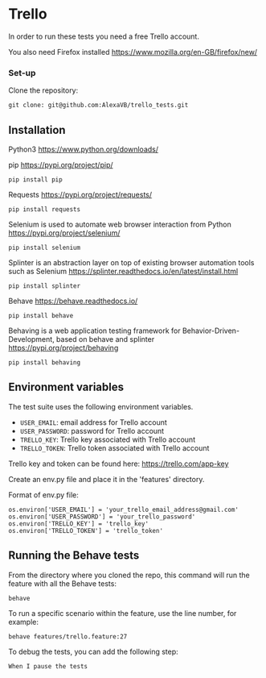 Trello
==================

In order to run these tests you need a free Trello account.

You also need Firefox installed https://www.mozilla.org/en-GB/firefox/new/

### Set-up

Clone the repository:

    git clone: git@github.com:AlexaVB/trello_tests.git 

## Installation

Python3 https://www.python.org/downloads/

pip https://pypi.org/project/pip/

    pip install pip

Requests https://pypi.org/project/requests/

    pip install requests

Selenium is used to automate web browser interaction from Python https://pypi.org/project/selenium/

    pip install selenium

Splinter is an abstraction layer on top of existing browser automation tools such as Selenium https://splinter.readthedocs.io/en/latest/install.html

    pip install splinter

Behave https://behave.readthedocs.io/

    pip install behave
    
Behaving is a web application testing framework for Behavior-Driven-Development, based on behave and splinter https://pypi.org/project/behaving

    pip install behaving

## Environment variables

The test suite uses the following environment variables.
* `USER_EMAIL`: email address for Trello account
* `USER_PASSWORD`: password for Trello account
* `TRELLO_KEY`: Trello key associated with Trello account
* `TRELLO_TOKEN`: Trello token associated with Trello account

Trello key and token can be found here: https://trello.com/app-key

Create an env.py file and place it in the 'features' directory.

Format of env.py file:
```
os.environ['USER_EMAIL'] = 'your_trello_email_address@gmail.com'
os.environ['USER_PASSWORD'] = 'your_trello_password'
os.environ['TRELLO_KEY'] = 'trello_key'
os.environ['TRELLO_TOKEN'] = 'trello_token'
```

## Running the Behave tests

From the directory where you cloned the repo, this command will run the feature with all the Behave tests:

    behave

To run a specific scenario within the feature, use the line number, for example:

    behave features/trello.feature:27 

To debug the tests, you can add the following step:

    When I pause the tests
